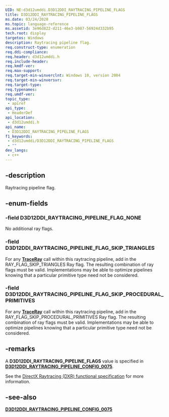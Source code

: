 ```yaml
---
UID: NE:d3d12umddi.D3D12DDI_RAYTRACING_PIPELINE_FLAGS
title: D3D12DDI_RAYTRACING_PIPELINE_FLAGS
ms.date: 03/24/2020
ms.topic: language-reference
ms.assetid: 3e96d822-d211-46e3-b987-56924d332b95
tech.root: display
targetos: Windows
description: Raytracing pipeline flag.
req.construct-type: enumeration
req.ddi-compliance: 
req.header: d3d12umddi.h
req.include-header: 
req.kmdf-ver: 
req.max-support: 
req.target-min-winverclnt: Windows 10, version 2004
req.target-min-winversvr: 
req.target-type: 
req.typenames: 
req.umdf-ver: 
topic_type:
 - apiref
api_type:
 - HeaderDef
api_location:
 - d3d12umddi.h
api_name:
 - D3D12DDI_RAYTRACING_PIPELINE_FLAGS
f1_keywords:
 - d3d12umddi/D3D12DDI_RAYTRACING_PIPELINE_FLAGS
 - ""
dev_langs:
 - c++
---
```


## -description

Raytracing pipeline flag.

## -enum-fields

### -field D3D12DDI_RAYTRACING_PIPELINE_FLAG_NONE

No additional ray flags.

### -field D3D12DDI_RAYTRACING_PIPELINE_FLAG_SKIP_TRIANGLES

For any [**TraceRay**](https://docs.microsoft.com/windows/win32/direct3d12/traceray-function) call within this raytracing pipeline, add in the RAY_FLAG_SKIP_TRIANGLES Ray flag. The resulting combination of ray flags must be valid. Implementations may be able to optimize pipelines knowing that a particular primitive type need not be considered.

### -field D3D12DDI_RAYTRACING_PIPELINE_FLAG_SKIP_PROCEDURAL_PRIMITIVES

For any [**TraceRay**](https://docs.microsoft.com/windows/win32/direct3d12/traceray-function) call within this raytracing pipeline, add in the RAY_FLAG_SKIP_PROCEDURAL_PRIMITIVES Ray flag. The resulting combination of ray flags must be valid. Implementations may be able to optimize pipelines knowing that a particular primitive type need not be considered.

## -remarks

A **D3D12DDI_RAYTRACING_PIPELINE_FLAGS** value is specified in [**D3D12DDI_RAYTRACING_PIPELINE_CONFIG_0075**](ns-d3d12umddi-d3d12ddi_raytracing_pipeline_config_0075.md).

See the [DirectX Raytracing (DXR) functional specification](https://microsoft.github.io/DirectX-Specs/d3d/Raytracing.html) for more information.

## -see-also

[**D3D12DDI_RAYTRACING_PIPELINE_CONFIG_0075**](ns-d3d12umddi-d3d12ddi_raytracing_pipeline_config_0075.md)
